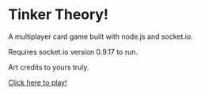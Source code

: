 # Tinker Theory!
A multiplayer card game built with node.js and socket.io.

Requires socket.io version 0.9.17 to run.

Art credits to yours truly.

[Click here to play!](http://tinkertheory.ddns.net/)

